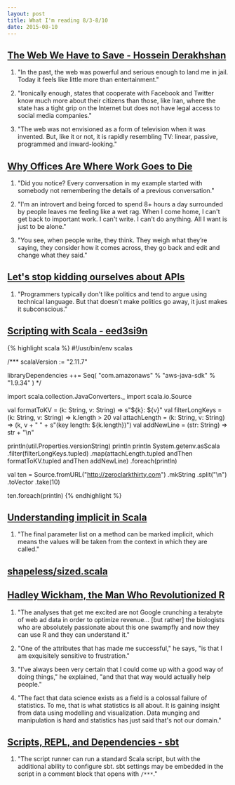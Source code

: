```yaml
---
layout: post
title: What I'm reading 8/3-8/10
date: 2015-08-10
---
```


## [The Web We Have to Save - Hossein Derakhshan](https://medium.com/matter/the-web-we-have-to-save-2eb1fe15a426)

1. "In the past, the web was powerful and serious enough to land me in jail. Today it feels like little more than entertainment."

2. "Ironically enough, states that cooperate with Facebook and Twitter know much more about their citizens than those, like Iran, where the state has a tight grip on the Internet but does not have legal access to social media companies."

3. "The web was not envisioned as a form of television when it was invented. But, like it or not, it is rapidly resembling TV: linear, passive, programmed and inward-looking."

## [Why Offices Are Where Work Goes to Die](https://dzone.com/articles/why-offices-are-where-work-goes-to-die)

1. "Did you notice? Every conversation in my example started with somebody not remembering the details of a previous conversation."

2. "I'm an introvert and being forced to spend 8+ hours a day surrounded by people leaves me feeling like a wet rag. When I come home, I can't get back to important work. I can't write. I can't do anything. All I want is just to be alone."

3. "You see, when people write, they think. They weigh what they’re saying, they consider how it comes across, they go back and edit and change what they said."

## [Let's stop kidding ourselves about APIs](http://250bpm.com/blog:55#)

1. "Programmers typically don't like politics and tend to argue using technical language. But that doesn't make politics go away, it just makes it subconscious."

## [Scripting with Scala - eed3si9n](http://eed3si9n.com/scripting-with-scala)

{% highlight scala %}
#!/usr/bin/env scalas

/***
scalaVersion := "2.11.7"

libraryDependencies ++= Seq(
  "com.amazonaws" % "aws-java-sdk" % "1.9.34"
)
*/

import scala.collection.JavaConverters._
import scala.io.Source

val formatToKV =
  (k: String, v: String) => s"${k}: ${v}"
val filterLongKeys =
  (k: String, v: String) => k.length > 20
val attachLength =
  (k: String, v: String) => (k, v + " " + s"(key length: ${k.length})")
val addNewLine =
  (str: String) => str + "\n"

println(util.Properties.versionString)
println
println
System.getenv.asScala
  .filter(filterLongKeys.tupled)
  .map(attachLength.tupled andThen formatToKV.tupled andThen addNewLine)
  .foreach(println)

val ten =
  Source.fromURL("http://zeroclarkthirty.com")
  .mkString
  .split("\n")
  .toVector
  .take(10)

ten.foreach(println)
{% endhighlight %}



## [Understanding implicit in Scala](http://stackoverflow.com/questions/10375633/understanding-implicit-in-scala)

1. "The final parameter list on a method can be marked implicit, which means the values will be taken from the context in which they are called."

## [shapeless/sized.scala](https://github.com/milessabin/shapeless/blob/master/core/src/main/scala/shapeless/sized.scala)

## [Hadley Wickham, the Man Who Revolutionized R](http://priceonomics.com/hadley-wickham-the-man-who-revolutionized-r/)

1. "The analyses that get me excited are not Google crunching a terabyte of web ad data in order to optimize revenue... [but rather] the biologists who are absolutely passionate about this one swampfly and now they can use R and they can understand it."

2. "One of the attributes that has made me successful," he says, "is that I am exquisitely sensitive to frustration."

3. "I've always been very certain that I could come up with a good way of doing things," he explained, "and that that way would actually help people."

4. "The fact that data science exists as a field is a colossal failure of statistics. To me, that is what statistics is all about. It is gaining insight from data using modelling and visualization. Data munging and manipulation is hard and statistics has just said that's not our domain."

## [Scripts, REPL, and Dependencies - sbt](http://www.scala-sbt.org/release/docs/Scripts.html)

1.  "The script runner can run a standard Scala script, but with the additional ability to configure sbt. sbt settings may be embedded in the script in a comment block that opens with `/***`."
